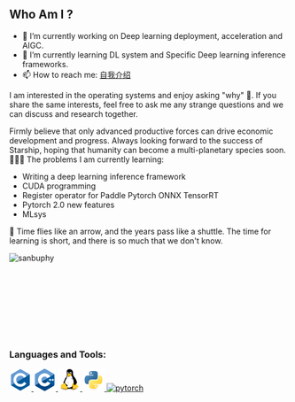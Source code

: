 






## Who Am I ? 

- 🔭 I’m currently working on Deep learning deployment, acceleration and AIGC.
- 🌱 I’m currently learning DL system and Specific Deep learning inference frameworks.
- 📫 How to reach me: [自我介绍](https://sanbuphy.github.io/%E5%85%B3%E4%BA%8E%E6%88%91/)   

I am interested in the operating systems and enjoy asking "why" 🤗.  If you share the same interests, feel free to ask me any strange questions and we can discuss and research together.    

Firmly believe that only advanced productive forces can drive economic development and progress. Always looking forward to the success of Starship, hoping that humanity can become a multi-planetary species soon.🚀🚀🚀
The problems I am currently learning:

- Writing a deep learning inference framework
- CUDA programming
- Register operator for Paddle Pytorch ONNX TensorRT
- Pytorch 2.0 new features
- MLsys

💬 Time flies like an arrow, and the years pass like a shuttle. The time for learning is short, and there is so much that we don't know.


<p align="left">&nbsp;<img align="left" src="https://github-readme-stats-git-masterrstaa-rickstaa.vercel.app/api?username=sanbuphy&show_icons=true&locale=en&theme=dracula" alt="sanbuphy" /></p>

<p>
<br><br><br><br><br><br><br>
</p>

<h3 align="left">Languages and Tools:</h3>
<p align="left"> <a href="https://www.cprogramming.com/" target="_blank" rel="noreferrer"> <img src="https://raw.githubusercontent.com/devicons/devicon/master/icons/c/c-original.svg" alt="c" width="40" height="40"/> </a> <a href="https://www.w3schools.com/cpp/" target="_blank" rel="noreferrer"> <img src="https://raw.githubusercontent.com/devicons/devicon/master/icons/cplusplus/cplusplus-original.svg" alt="cplusplus" width="40" height="40"/> </a> <a href="https://www.linux.org/" target="_blank" rel="noreferrer"> <img src="https://raw.githubusercontent.com/devicons/devicon/master/icons/linux/linux-original.svg" alt="linux" width="40" height="40"/> </a> <a href="https://www.python.org" target="_blank" rel="noreferrer"> <img src="https://raw.githubusercontent.com/devicons/devicon/master/icons/python/python-original.svg" alt="python" width="40" height="40"/> </a> <a href="https://pytorch.org/" target="_blank" rel="noreferrer"> <img src="https://www.vectorlogo.zone/logos/pytorch/pytorch-icon.svg" alt="pytorch" width="40" height="40"/> </a> </p>

<!--
**sanbuphy/sanbuphy** is a ✨ _special_ ✨ repository because its `README.md` (this file) appears on your GitHub profile.

Here are some ideas to get you started:

- 🔭 I’m currently working on ... 
- 🌱 I’m currently learning ...
- 👯 I’m looking to collaborate on ...
- 🤔 I’m looking for help with ...
- 💬 Ask me about ...
- 📫 How to reach me: ...
- 😄 Pronouns: ...
- ⚡ Fun fact: ...
-->
